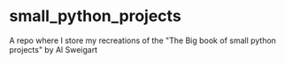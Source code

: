 # small_python_projects
A repo where I store my recreations of the "The Big book of small python projects" by Al Sweigart

